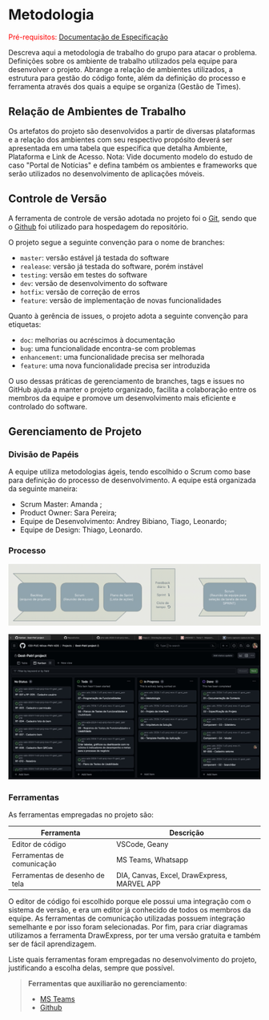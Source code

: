 
# Metodologia

<span style="color:red">Pré-requisitos: <a href="2-Especificação do Projeto.md"> Documentação de Especificação</a></span>

Descreva aqui a metodologia de trabalho do grupo para atacar o problema. Definições sobre os ambiente de trabalho utilizados pela  equipe para desenvolver o projeto. Abrange a relação de ambientes utilizados, a estrutura para gestão do código fonte, além da definição do processo e ferramenta através dos quais a equipe se organiza (Gestão de Times).

## Relação de Ambientes de Trabalho

Os artefatos do projeto são desenvolvidos a partir de diversas plataformas e a relação dos ambientes com seu respectivo propósito deverá ser apresentada em uma tabela que especifica que detalha Ambiente, Plataforma e Link de Acesso. 
Nota: Vide documento modelo do estudo de caso "Portal de Notícias" e defina também os ambientes e frameworks que serão utilizados no desenvolvimento de aplicações móveis.

## Controle de Versão

A ferramenta de controle de versão adotada no projeto foi o
[Git](https://git-scm.com/), sendo que o [Github](https://github.com)
foi utilizado para hospedagem do repositório.

O projeto segue a seguinte convenção para o nome de branches:

- `master`: versão estável já testada do software
- `realease`: versão já testada do software, porém instável
- `testing`: versão em testes do software
- `dev`: versão de desenvolvimento do software
- `hotfix`: versão de correção de erros
- `feature`: versão de implementação de novas funcionalidades

Quanto à gerência de issues, o projeto adota a seguinte convenção para
etiquetas:

- `doc`: melhorias ou acréscimos à documentação
- `bug`: uma funcionalidade encontra-se com problemas
- `enhancement`: uma funcionalidade precisa ser melhorada
- `feature`: uma nova funcionalidade precisa ser introduzida

O uso dessas práticas de gerenciamento de branches, tags e issues no GitHub ajuda a manter o projeto organizado, facilita a colaboração entre os membros da equipe e promove um desenvolvimento mais eficiente e controlado do software.

## Gerenciamento de Projeto

### Divisão de Papéis

 A equipe utiliza metodologias ágeis, tendo escolhido o Scrum como base para definição do processo de desenvolvimento. A equipe está organizada da seguinte maneira:
- Scrum Master: Amanda ;
- Product Owner: Sara Pereira;
- Equipe de Desenvolvimento: Andrey Bibiano, Tiago, Leonardo;
- Equipe de Design: Thiago, Leonardo.


### Processo

![Diagrama de fluxo de trabalho](img/diagramafluxo.png) 

![Backlog do Projeto](img/Kanban.png)

### Ferramentas

As ferramentas empregadas no projeto são:

| Ferramenta | Descrição | 
| --- | --- | 
| Editor de código | VSCode, Geany | 
| Ferramentas de comunicação | MS Teams, Whatsapp | 
| Ferramentas de desenho de tela | DIA, Canvas, Excel, DrawExpress, MARVEL APP |


O editor de código foi escolhido porque ele possui uma integração com o sistema de versão, e era um editor já conhecido de todos os membros da equipe. As ferramentas de comunicação utilizadas possuem integração semelhante e por isso foram selecionadas. Por fim, para criar diagramas utilizamos a ferramenta DrawExpress, por ter uma versão gratuita e também ser de fácil aprendizagem. 

Liste quais ferramentas foram empregadas no desenvolvimento do projeto, justificando a escolha delas, sempre que possível.
 
> **Ferramentas que auxiliarão no gerenciamento**: 
> - [MS Teams](https://www.microsoft.com/pt-br/microsoft-teams/free)
> - [Github](https://github.com/)
